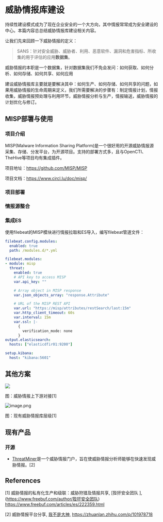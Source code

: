 # 威胁情报库建设

持续性建设模式成为了现在企业安全的一个大方向，其中情报常常成为安全建设的中心。本篇内容总总结威胁情报库建设相关内容。

让我们先来回顾一下威胁情报的定义：

> SANS：针对安全威胁、威胁者、利用、恶意软件、漏洞和危害指标、所收集的用于评估的应用**数据集**。

威胁情报的本职是一个数据集，针对数据集我们不免会发问：如何获取、如何分析、如何存储、如何共享、如何应用

建设威胁情报库主要就是要解决其中：如何生产、如何存储、如何共享的问题，如果用威胁情报的生命周期来定义，我们所需要解决的步骤有：制定情报计划，情报收集，威胁情报预处理与利用环节，威胁情报分析与生产，情报输送，威胁情报的计划优化与修订。



## MISP部署与使用

### 项目介绍

MISP(Malware Information Sharing Platform)是一个很好用的开源威胁情报源采集、存储、分发平台，为开源项目。支持的部署方式多，且与OpenCTI、TheHive等项目均有集成插件。

项目地址：https://github.com/MISP/MISP

项目文档：https://www.circl.lu/doc/misp/

### 项目部署



### 情报源整合



### 集成ES

使用filebeat的MISP模块进行情报拉取和ES导入，编写filebeat管道文件：

```yaml
filebeat.config.modules:
  enabled: true
  path: /modules.d/*.yml

filebeat.modules:
- module: misp
  threat:
    enabled: true
    # API key to access MISP
    var.api_key: ""

    # Array object in MISP response
    var.json_objects_array: "response.Attribute"

    # URL of the MISP REST API
    var.url: "https://misp/attributes/restSearch/last:15m"
    var.http_client_timeout: 60s
    var.interval: 15m
    var.ssl: |-
      {
        verification_mode: none
      }
output.elasticsearch:
  hosts: ["elasticdfir01:9200"]

setup.kibana:
  host: "kibana:5601"
```















## 其他方案

![](https://image-host-toky.oss-cn-shanghai.aliyuncs.com/20200821122607.png)

图：威胁情报上下游对接[1]

![image.png](https://image-host-toky.oss-cn-shanghai.aliyuncs.com/15760797325090.png!small)

图：现有威胁情报库层级[1]



## 现有产品

### 开源

-   [ThreatMiner](https://www.threatminer.org/)是一个威胁情报门户，旨在使威胁情报分析师能够在快速发现威胁情报。[2]





## References

\[1] 威胁情报的私有化生产和级联：威胁狩猎及情报共享, [狴犴安全团队 ], (https://www.freebuf.com/author/狴犴安全团队) https://www.freebuf.com/articles/es/222359.html

\[2] 威胁情报平台分享, [我不是大神](https://www.zhihu.com/people/asmrshe-qu), https://zhuanlan.zhihu.com/p/101978718